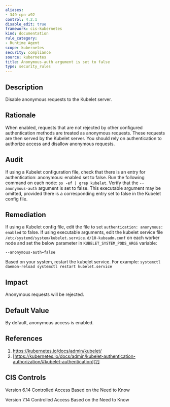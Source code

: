 ```yaml
---
aliases:
- 349-cpn-a92
control: 4.2.1
disable_edit: true
framework: cis-kubernetes
kind: documentation
rule_category:
- Runtime Agent
scope: kubernetes
security: compliance
source: kubernetes
title: Anonymous-auth argument is set to false
type: security_rules
---
```


## Description

Disable anonymous requests to the Kubelet server.

## Rationale

When enabled, requests that are not rejected by other configured authentication methods are treated as anonymous requests. These requests are then served by the Kubelet server. You should rely on authentication to authorize access and disallow anonymous requests.

## Audit

If using a Kubelet configuration file, check that there is an entry for authentication: anonymous: enabled set to false. Run the following command on each node: `ps -ef | grep kubelet`. Verify that the `--anonymous-auth` argument is set to false. This executable argument may be omitted, provided there is a corresponding entry set to false in the Kubelet config file.

## Remediation

If using a Kubelet config file, edit the file to set `authentication: anonymous: enabled` to false. If using executable arguments, edit the kubelet service file `/etc/systemd/system/kubelet.service.d/10-kubeadm.conf` on each worker node and set the below parameter in `KUBELET_SYSTEM_PODS_ARGS` variable:

```
--anonymous-auth=false
```

Based on your system, restart the kubelet service. For example: `systemctl daemon-reload systemctl restart kubelet.service`

## Impact

Anonymous requests will be rejected.

## Default Value

By default, anonymous access is enabled.

## References

1. [https://kubernetes.io/docs/admin/kubelet/ ][1]
2. [https://kubernetes.io/docs/admin/kubelet-authentication-authorization/#kubelet-authentication][2]

## CIS Controls

Version 6.14 Controlled Access Based on the Need to Know

Version 7.14 Controlled Access Based on the Need to Know

[1]: https://kubernetes.io/docs/admin/kubelet/
[2]: https://kubernetes.io/docs/admin/kubelet-authentication-authorization/#kubelet-authentication
